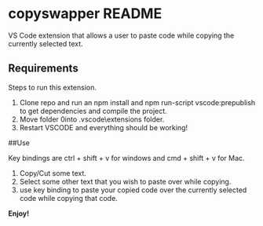 # copyswapper README

VS Code extension that allows a user to paste code while copying the currently selected text.

## Requirements

Steps to run this extension.

1. Clone repo and run an npm install and npm run-script vscode:prepublish to get dependencies and compile the project.
2. Move folder 0into .vscode\extensions folder.
3. Restart VSCODE and everything should be working!

##Use

Key bindings are ctrl + shift + v for windows and cmd + shift + v for Mac. 

1. Copy/Cut some text.
2. Select some other text that you wish to paste over while copying.
3. use key binding to paste your copied code over the currently selected code while copying that code.

**Enjoy!**

